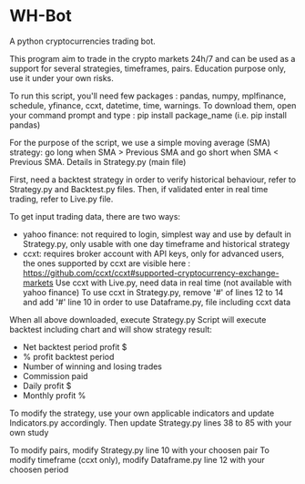 # WH-Bot
A python cryptocurrencies trading bot.


This program aim to trade in the crypto markets 24h/7 and can be used as a support for several strategies, timeframes, pairs. 
Education purpose only, use it under your own risks.

To run this script, you'll need few packages : pandas, numpy, mplfinance, schedule, yfinance, ccxt, datetime, time, warnings.
To download them, open your command prompt and type : pip install package_name (i.e. pip install pandas)

For the purpose of the script, we use a simple moving average (SMA) strategy: 
go long when SMA > Previous SMA and go short when SMA < Previous SMA.
Details in Strategy.py (main file)

First, need a backtest strategy in order to verify historical behaviour, 
refer to Strategy.py and Backtest.py files. 
Then, if validated enter in real time trading, refer to Live.py file.

To get input trading data, there are two ways:
- yahoo finance: not required to login, simplest way and use by default in Strategy.py,
	only usable with one day timeframe and historical strategy
- ccxt: requires broker account with API keys, only for advanced users,
	the ones supported by ccxt are visible here : 
	https://github.com/ccxt/ccxt#supported-cryptocurrency-exchange-markets
	Use ccxt with Live.py, need data in real time (not available with yahoo finance)
	To use ccxt in Strategy.py, remove '#' of lines 12 to 14 and add '#' line 10
	in order to use Dataframe.py, file including ccxt data

When all above downloaded, execute Strategy.py 
Script will execute backtest including chart and will show strategy result:
- Net backtest period profit $
- % profit backtest period
- Number of winning and losing trades
- Commission paid
- Daily profit $
- Monthly profit %

To modify the strategy, use your own applicable indicators and update Indicators.py accordingly.
Then update Strategy.py lines 38 to 85 with your own study

To modify pairs, modify Strategy.py line 10 with your choosen pair
To modify timeframe (ccxt only), modify Dataframe.py line 12 with your choosen period


